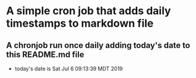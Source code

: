 A simple cron job that adds daily timestamps to markdown file
============================================================
## A chronjob run once daily adding today's date to this README.md file
* today's date is Sat Jul  6 09:13:39 MDT 2019
